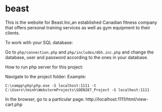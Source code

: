 # beast

This is the website for Beast.Inc,an established Canadian fitness company that offers personal training services as well as gym equipment to their clients. 

To work with your SQL database:

Go to ```php/connection.php``` and ```php/includes/dbh.inc.php``` and change the database, user and password according to the ones in your database.

How to run php server for this project:

Navigate to the project folder: 
Example:

````
C:\xampp\php\php.exe -S localhost:1111 -t C:\Users\tminh\WebstormProjects\SOEN287_Project -S localhost:1111
````

In the browser, go to a particular page:
http://localhost:1111/html/view-cart.php

